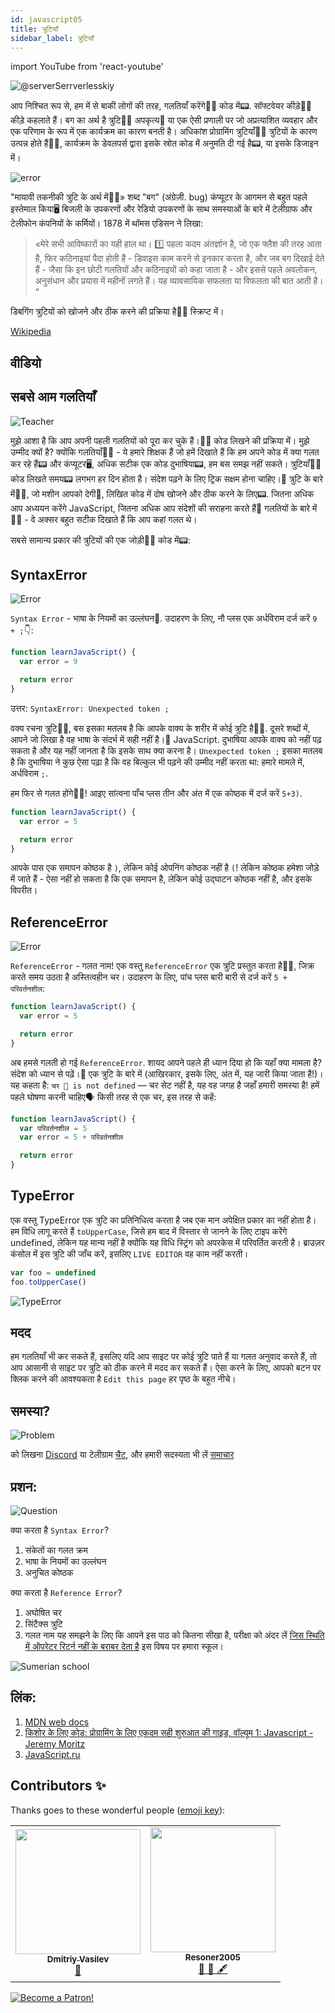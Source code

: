 ```yaml
---
id: javascript05
title: त्रुटियाँ
sidebar_label: त्रुटियाँ
---
```


import YouTube from 'react-youtube'

![@serverSerrverlesskiy](/img/javascript/headers/05.jpg)

आप निश्चित रूप से, हम में से बाकी लोगों की तरह, गलतियाँ करेंगे🙅‍♂️ कोड में📟. सॉफ्टवेयर कीड़े🙅‍♂️ कीड़े कहलाते हैं। बग का अर्थ है त्रुटि🙅‍♂️ अपकृत्य💾 या एक ऐसी प्रणाली पर जो अप्रत्याशित व्यवहार और एक परिणाम के रूप में एक कार्यक्रम का कारण बनती है। अधिकांश प्रोग्रामिंग त्रुटियाँ🙅‍♂️ त्रुटियों के कारण उत्पन्न होते हैं🙅‍♂️, कार्यक्रम के डेवलपर्स द्वारा इसके स्रोत कोड में अनुमति दी गई है📟, या इसके डिजाइन में।

![error](https://media.giphy.com/media/1VT3UNeWdijUSMpRL4/giphy.gif)

"मायावी तकनीकी त्रुटि के अर्थ में🙅‍♂️» शब्द "बग" (अंग्रेज़ी. bug) कंप्यूटर के आगमन से बहुत पहले इस्तेमाल किया🖥️ बिजली के उपकरणों और रेडियो उपकरणों के साथ समस्याओं के बारे में टेलीग्राफ और टेलीफोन कंपनियों के कर्मियों। 1878 में थॉमस एडिसन ने लिखा:

> «मेरे सभी आविष्कारों का यही हाल था। 1️⃣ पहला कदम अंतर्ज्ञान है, जो एक फ्लैश की तरह आता है, फिर कठिनाइयां पैदा होती हैं - डिवाइस काम करने से इनकार करता है, और जब बग दिखाई देते हैं - जैसा कि इन छोटी गलतियों और कठिनाइयों को कहा जाता है - और इससे पहले अवलोकन, अनुसंधान और प्रयास में महीनों लगते हैं। यह व्यावसायिक सफलता या विफलता की बात आती है। ”

डिबगिंग त्रुटियों को खोजने और ठीक करने की प्रक्रिया है🙅‍♂️ स्क्रिप्ट में।

[Wikipedia](https://ru.wikipedia.org/wiki/Программная_ошибка🙅‍♂️)

## वीडियो

<YouTube videoId="xJtVop2fAxg" />

## सबसे आम गलतियाँ

![Teacher](https://media.giphy.com/media/27c3zdaY6eeIAwp7Qi/giphy.gif)

मुझे आशा है कि आप अपनी पहली गलतियों को पूरा कर चुके हैं।🙅‍♂️ कोड लिखने की प्रक्रिया में। मुझे उम्मीद क्यों है? क्योंकि गलतियाँ🙅‍♂️ - ये हमारे शिक्षक हैं जो हमें दिखाते हैं कि हम अपने कोड में क्या गलत कर रहे हैं📟 और कंप्यूटर🖥️, अधिक सटीक एक कोड दुभाषिया📟, हम बस समझ नहीं सकते। त्रुटियाँ🙅‍♂️ कोड लिखते समय📟 लगभग हर दिन होता है। संदेश पढ़ने के लिए ट्रिक सक्षम होना चाहिए।💬 त्रुटि के बारे में🙅‍♂️, जो मशीन आपको देगी🚗, लिखित कोड में दोष खोजने और ठीक करने के लिए📟. जितना अधिक आप अध्ययन करेंगे JavaScript, जितना अधिक आप संदेशों की सराहना करते हैं💬 गलतियों के बारे में🙅‍♂️ - वे अक्सर बहुत सटीक दिखाते हैं कि आप कहां गलत थे।

सबसे सामान्य प्रकार की त्रुटियों की एक जोड़ी🙅‍♂️ कोड में📟:

## SyntaxError

![Error](https://media.giphy.com/media/TqiwHbFBaZ4ti/giphy.gif)

`Syntax Error` - भाषा के नियमों का उल्लंघन👅. उदाहरण के लिए, नौ प्लस एक अर्धविराम दर्ज करें `9 + ;`👇:

```jsx live
function learnJavaScript() {
  var error = 9

  return error
}
```

उत्तर: `SyntaxError: Unexpected token ;`

वक्य रचना त्रुटि🙅‍♂️, बस इसका मतलब है कि आपके वाक्य के शरीर में कोई त्रुटि है🙅‍♂️. दूसरे शब्दों में, आपने जो लिखा है वह भाषा के संदर्भ में सही नहीं है।👅 JavaScript. दुभाषिया आपके वाक्य को नहीं पढ़ सकता है और यह नहीं जानता है कि इसके साथ क्या करना है। `Unexpected token ;` इसका मतलब है कि दुभाषिया ने कुछ ऐसा पढ़ा है कि वह बिल्कुल भी पढ़ने की उम्मीद नहीं करता था: हमारे मामले में, अर्धविराम `;`.

हम फिर से गलत होंगे🙅‍♂️!
आइए सांत्वना पाँच प्लस तीन और अंत में एक कोष्ठक में दर्ज करें `5+3)`.

```jsx live
function learnJavaScript() {
  var error = 5

  return error
}
```

आपके पास एक समापन कोष्ठक है `)`, लेकिन कोई ओपनिंग कोष्ठक नहीं है `(`! लेकिन कोष्ठक हमेशा जोड़े में जाते हैं - ऐसा नहीं हो सकता है कि एक समापन है, लेकिन कोई उद्घाटन कोष्ठक नहीं है, और इसके विपरीत।

## ReferenceError

![Error](https://media.giphy.com/media/8L0Pky6C83SzkzU55a/giphy.gif)

`ReferenceError` - गलत नाम! एक वस्तु `ReferenceError` एक त्रुटि प्रस्तुत करता है🙅‍♂️, जिक्र करते समय उठता है अस्तित्वहीन चर। उदाहरण के लिए, पांच प्लस बारी बारी से दर्ज करें `5 + परिवर्तनशील`:

```jsx live
function learnJavaScript() {
  var error = 5

  return error
}
```

अब हमसे गलती हो गई `ReferenceError`. शायद आपने पहले ही ध्यान दिया हो कि यहाँ क्या मामला है? संदेश को ध्यान से पढ़ें।💬 एक त्रुटि के बारे में (आखिरकार, इसके लिए, अंत में, यह जारी किया जाता है!)। यह कहता है: `चर 🔔 is not defined` — चर सेट नहीं है, यह वह जगह है जहाँ हमारी समस्या है! हमें पहले घोषणा करनी चाहिए🗣️ किसी तरह से एक चर, इस तरह से कहें:

```jsx live
function learnJavaScript() {
  var परिवर्तनशील = 5
  var error = 5 + परिवर्तनशील

  return error
}
```

## TypeError

एक वस्तु TypeError एक त्रुटि का प्रतिनिधित्व करता है जब एक मान अपेक्षित प्रकार का नहीं होता है। हम विधि लागू करते हैं `toUpperCase`, जिसे हम बाद में विस्तार से जानने के लिए टाइप करेंगे undefined, लेकिन यह मान्य नहीं है क्योंकि यह विधि स्ट्रिंग को अपरकेस में परिवर्तित करती है। ब्राउज़र कंसोल में इस त्रुटि की जाँच करें, इसलिए `LIVE EDITOR` वह काम नहीं करती।

```javascript
var foo = undefined
foo.toUpperCase()
```

![TypeError](/img/javascript/25.jpg)

## मदद

हम गलतियाँ भी कर सकते हैं, इसलिए यदि आप साइट पर कोई त्रुटि पाते हैं या गलत अनुवाद करते हैं, तो आप आसानी से साइट पर त्रुटि को ठीक करने में मदद कर सकते हैं। ऐसा करने के लिए, आपको बटन पर क्लिक करने की आवश्यकता है `Edit this page` हर पृष्ठ के बहुत नीचे।

## समस्या?

![Problem](https://media.giphy.com/media/xTiTnGeUsWOEwsGoG4/giphy.gif)

को लिखना [Discord](https://discord.gg/6GDAfXn) या टेलीग्राम [चैट](https://t.me/jscampapp), और हमारी सदस्यता भी लें [समाचार](https://t.me/javascriptapp)

## प्रशन:

![Question](https://media.giphy.com/media/l0HlRnAWXxn0MhKLK/giphy.gif)

क्या करता है `Syntax Error`?

1. संकेतों का गलत क्रम
2. भाषा के नियमों का उल्लंघन
3. अनुचित कोष्ठक

क्या करता है `Reference Error`?

1. अघोषित चर
2. सिंटैक्स त्रुटि
3. गलत नाम
यह समझने के लिए कि आपने इस पाठ को कितना सीखा है, परीक्षा को अंदर लें [जिस स्थिति में ऑपरेटर रिटर्न नहीं के बराबर देता है](http://onelink.to/njhc95) इस विषय पर हमारा स्कूल।

![Sumerian school](/img/app.jpg)

## लिंक:

1. [MDN web docs](https://developer.mozilla.org/ru/docs/Web/JavaScript/Data_structures)
2. [किशोर के लिए कोड: प्रोग्रामिंग के लिए एकदम सही शुरुआत की गाइड, वॉल्यूम 1: Javascript - Jeremy Moritz ](https://www.amazon.com/Code-Teens-Beginners-Programming-Javascript-ebook/dp/B07FCTLVPC)
3. [JavaScript.ru](https://learn.javascript.ru/types)

## Contributors ✨

Thanks goes to these wonderful people ([emoji key](https://allcontributors.org/docs/en/emoji-key)):

<table>
  <tr>
    <td align="center"><a href="https://fullstackserverless.github.io/"><img src="https://avatars0.githubusercontent.com/u/6774813?v=4?s=200" width="200px;" alt=""/><br /><sub><b>Dmitriy Vasilev</b></sub></a><br /> <a href="https://github.com/gHashTag/react-native-village/commits?author=gHashTag" title="Documentation">📖</a></td>
    <td align="center"><a href="https://github.com/Resoner2005"><img src="https://avatars1.githubusercontent.com/u/75675814?v=4?s=200" width="200px;" alt=""/><br /><sub><b>Resoner2005</b></sub></a><br /><a href="https://github.com/gHashTag/react-native-village/issues?q=author%3AResoner2005" title="Bug reports">🐛 🎨 🖋</a></td>
  </tr>
  
</table>

[![Become a Patron!](/img/logo/patreon.jpg)](https://www.patreon.com/bePatron?u=31769291)
